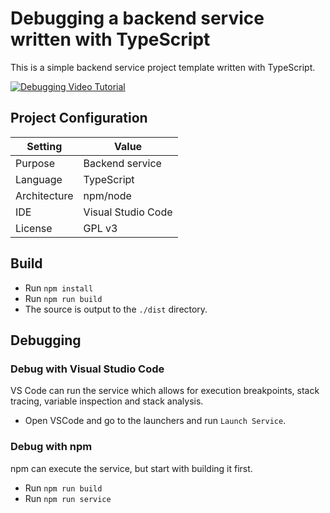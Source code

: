 # Debugging a backend service written with TypeScript
This is a simple backend service project template written with TypeScript. 

[![Debugging Video Tutorial](https://img.youtube.com/vi/cjTZT5S3MrY/0.jpg)](https://www.youtube.com/watch?v=cjTZT5S3MrY)


## Project Configuration
| Setting | Value |
| --- | --- |
| Purpose | Backend service |
| Language | TypeScript |
| Architecture | npm/node |
| IDE | Visual Studio Code |
| License | GPL v3 |


## Build

* Run `npm install`
* Run `npm run build`
* The source is output to the `./dist` directory.



## Debugging

### Debug with Visual Studio Code
VS Code can run the service which allows for execution breakpoints, stack tracing, variable inspection and stack analysis. 

* Open VSCode and go to the launchers and run `Launch Service`.

### Debug with npm
npm can execute the service, but start with building it first.

* Run `npm run build`
* Run `npm run service`
